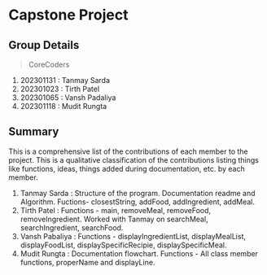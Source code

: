 # Capstone Project 


## Group Details

>CoreCoders

1.  202301131 : Tanmay Sarda
2.  202301023 : Tirth Patel
3.  202301065 : Vansh Padaliya
4.  202301118 : Mudit Rungta

## Summary

This is a comprehensive list of the contributions of each member to the project. This is a qualitative classification of the contributions listing things like functions, ideas, things added during documentation, etc. by each member. 

1. Tanmay Sarda : 
    Structure of the program. Documentation readme and Algorithm. 
    Fuctions- closestString, addFood, addIngredient, addMeal.
2. Tirth Patel : 
    Functions - main, removeMeal,  removeFood, removeIngredient.
    Worked with Tanmay on searchMeal, searchIngredient, searchFood. 
3. Vansh Pabaliya : 
    Functions - displayIngredientList, displayMealList, displayFoodList, displaySpecificRecipie, displaySpecificMeal.
4. Mudit Rungta : 
    Documentation flowchart.
    Functions - All class member functions, properName and displayLine.
